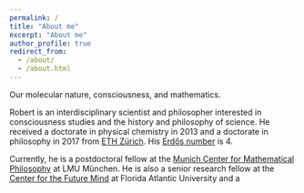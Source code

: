 ```yaml
---
permalink: /
title: "About me"
excerpt: "About me"
author_profile: true
redirect_from: 
  - /about/
  - /about.html
---
```


<!-- ## Under construction -->

<!-- Dr. Dr. Robert Prentner -->

Our molecular nature, consciousness, and mathematics. 

Robert is an interdisciplinary scientist and philosopher interested in consciousness studies and the history and philosophy of science. He received a doctorate in physical chemistry in 2013 and a doctorate in philosophy in 2017 from [ETH Zürich](https://www.ethz.ch/). His [Erdős number](https://en.wikipedia.org/wiki/Erd%C5%91s_number) is 4.

Currently, he is a postdoctoral fellow at the [Munich Center for Mathematical Philosophy](https://www.mcmp.philosophie.uni-muenchen.de/index.html) at LMU München. He is also a senior research fellow at the [Center for the Future Mind](https://www.fau.edu/future-mind/) at Florida Atlantic University and a

<!-- Email: linchen.dr [at] gmail [dot] com -->

<!-- ORCID Researcher ID: 0000-0003-0349-6577. -->
